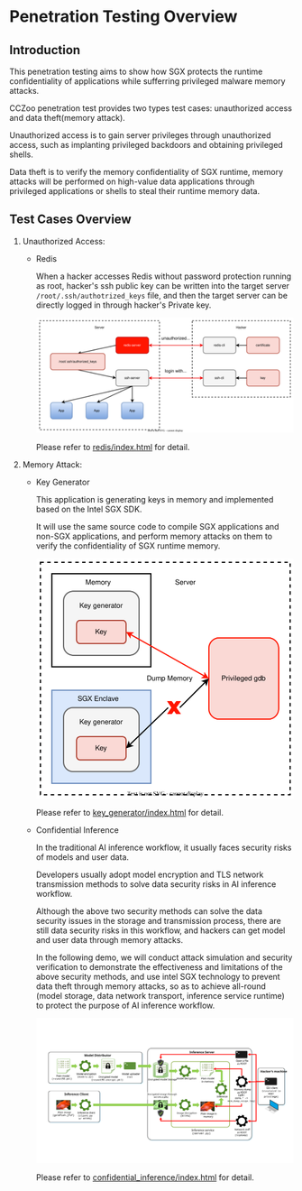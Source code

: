 # Penetration Testing Overview

## Introduction

This penetration testing aims to show how SGX protects the runtime confidentiality of applications while sufferring privileged malware memory attacks.

CCZoo penetration test provides two types test cases: unauthorized access and data theft(memory attack).

Unauthorized access is to gain server privileges through unauthorized access, such as implanting privileged backdoors and obtaining privileged shells.

Data theft is to verify the memory confidentiality of SGX runtime, memory attacks will be performed on high-value data applications through privileged applications or shells to steal their runtime memory data.

## Test Cases Overview

1. Unauthorized Access:

    - Redis

        When a hacker accesses Redis without password protection running as root, hacker's ssh public key can be written into the target server `/root/.ssh/authotrized_keys` file, and then the target server can be directly logged in through hacker's Private key.

        ![](unauthorized_access/redis/redis.svg)

        Please refer to [redis/index.html](https://cczoo.readthedocs.io/en/latest/Pentests/unauthorized_access/redis/index.html) for detail.

2. Memory Attack:

    - Key Generator

        This application is generating keys in memory and implemented based on the Intel SGX SDK.

        It will use the same source code to compile SGX applications and non-SGX applications, and perform memory attacks on them to verify the confidentiality of SGX runtime memory.

        ![](memory_attack/sgx/key_generator/key_generator.svg)

        Please refer to [key_generator/index.html](https://cczoo.readthedocs.io/en/latest/Pentests/memory_attack/sgx/key_generator/index.html) for detail.

    - Confidential Inference

        In the traditional AI inference workflow, it usually faces security risks of models and user data.

        Developers usually adopt model encryption and TLS network transmission methods to solve data security risks in AI inference workflow.

        Although the above two security methods can solve the data security issues in the storage and transmission process, there are still data security risks in this workflow, and hackers can get model and user data through memory attacks.

        In the following demo, we will conduct attack simulation and security verification to demonstrate the effectiveness and limitations of the above security methods, and use intel SGX technology to prevent data theft through memory attacks, so as to achieve all-round (model storage, data network transport, inference service runtime) to protect the purpose of AI inference workflow.

        ![](memory_attack/sgx/confidential_inference/confidential_inference.svg)

        Please refer to [confidential_inference/index.html](https://cczoo.readthedocs.io/en/latest/Pentests/memory_attack/sgx/confidential_inference/index.html) for detail.
